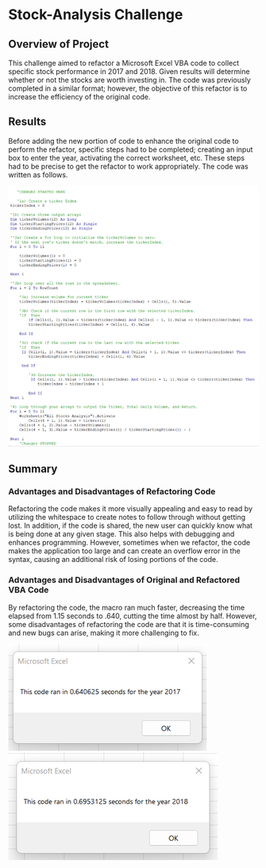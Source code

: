# Stock-Analysis Challenge

## Overview of Project
This challenge aimed to refactor a Microsoft Excel VBA code to collect specific stock performance in 2017 and 2018. Given results will determine whether or not the stocks are worth investing in. The code was previously completed in a similar format; however, the objective of this refactor is to increase the efficiency of the original code.

## Results
Before adding the new portion of code to enhance the original code to perform the refactor, specific steps had to be completed;  creating an input box to enter the year, activating the correct worksheet, etc. These steps had to be precise to get the refactor to work appropriately. The code was written as follows.

![Image](https://github.com/Dibarra11/Stock-Analysis/blob/1983f6815cb33c3dd863189fdf1964b8e3d6e1ec/code.png)

## Summary

### Advantages and Disadvantages of Refactoring Code
Refactoring the code makes it more visually appealing and easy to read by utilizing the whitespace to create notes to follow through without getting lost. In addition, if the code is shared, the new user can quickly know what is being done at any given stage. This also helps with debugging and enhances programming. However, sometimes when we refactor, the code makes the application too large and can create an overflow error in the syntax, causing an additional risk of losing portions of the code. 

### Advantages and Disadvantages of Original and Refactored VBA Code

By refactoring the code, the macro ran much faster, decreasing the time elapsed from 1.15 seconds to .640, cutting the time almost by half. However, some disadvantages of refactoring the code are that it is time-consuming and new bugs can arise, making it more challenging to fix.

![image](https://github.com/Dibarra11/Stock-Analysis/blob/b7da21ba486ec0abdb949f63c57927063c413c96/VBA_Challenge_2017.png)
![image](https://github.com/Dibarra11/Stock-Analysis/blob/cc92475c3bb920293f80571dd5de54345e0e97ab/VBA_Challenge_2018.png)

